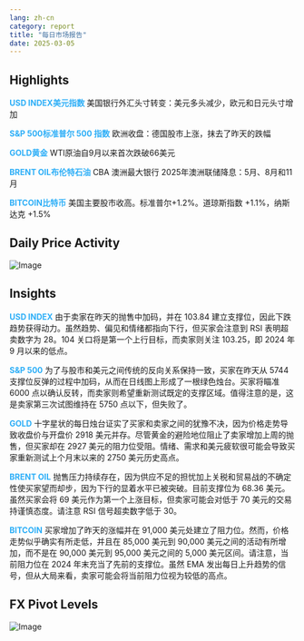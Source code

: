 ```yaml
---
lang: zh-cn
category: report
title: "每日市场报告"
date: 2025-03-05
---
```



<h2>Highlights</h2>
<strong style="color: #2caef7;">USD INDEX美元指数</strong> 美国银行外汇头寸转变：美元多头减少，欧元和日元头寸增加


<strong style="color: #2caef7;">S&P 500标准普尔 500 指数</strong> 欧洲收盘：德国股市上涨，抹去了昨天的跌幅

<strong style="color: #2caef7;">GOLD黄金</strong> WTI原油自9月以来首次跌破66美元

<strong style="color: #2caef7;">BRENT OIL布伦特石油</strong> CBA 澳洲最大银行 2025年澳洲联储降息：5月、8月和11月

<strong style="color: #2caef7;">BITCOIN比特币</strong> 美国主要股市收高。标准普尔+1.2%。道琼斯指数 +1.1%，纳斯达克 +1.5%



<h2>Daily Price Activity</h2>
<img src="https://markleighedu.github.io/img/Mar-2025/05-Mar-2025/price.jpg" alt="Image"/>

<h2>Insights</h2>
<strong style="color: #2caef7;">USD INDEX</strong> 由于卖家在昨天的抛售中加码，并在 103.84 建立支撑位，因此下跌趋势获得动力。虽然趋势、偏见和情绪都指向下行，但买家会注意到 RSI 表明超卖数字为 28。104 关口将是第一个上行目标，而卖家则关注 103.25，即 2024 年 9 月以来的低点。

<strong style="color: #2caef7;">S&P 500</strong> 为了与股市和美元之间传统的反向关系保持一致，买家在昨天从 5744 支撑位反弹的过程中加码，从而在日线图上形成了一根绿色烛台。买家将瞄准 6000 点以确认反转，而卖家则希望重新测试既定的支撑区域。值得注意的是，这是卖家第三次试图维持在 5750 点以下，但失败了。

<strong style="color: #2caef7;">GOLD</strong> 十字星状的每日烛台证实了买家和卖家之间的犹豫不决，因为价格走势导致收盘价与开盘价 2918 美元并存。尽管黄金的避险地位阻止了卖家增加上周的抛售，但买家却在 2927 美元的阻力位受阻。情绪、需求和美元疲软很可能会导致买家重新测试上个月末以来的 2750 美元历史高点。

<strong style="color: #2caef7;">BRENT OIL</strong> 抛售压力持续存在，因为供应不足的担忧加上关税和贸易战的不确定性使买家望而却步，因为下行的显着水平已被突破。目前支撑位为 68.36 美元。虽然买家会将 69 美元作为第一个上涨目标，但卖家可能会对低于 70 美元的交易持谨慎态度。请注意 RSI 信号超卖数字低于 30。

<strong style="color: #2caef7;">BITCOIN</strong> 买家增加了昨天的涨幅并在 91,000 美元处建立了阻力位。然而，价格走势似乎确实有所走低，并且在 85,000 美元到 90,000 美元之间的活动有所增加，而不是在 90,000 美元到 95,000 美元之间的 5,000 美元区间。请注意，当前阻力位在 2024 年末充当了先前的支撑位。虽然 EMA 发出每日上升趋势的信号，但从大局来看，卖家可能会将当前阻力位视为较低的高点。



<h2>FX Pivot Levels</h2>
<img src="https://markleighedu.github.io/img/Mar-2025/05-Mar-2025/pivot.jpg" alt="Image"/>